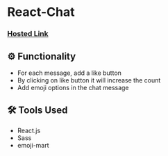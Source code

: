 # React-Chat
### [Hosted Link](https://react-chatapp-client.netlify.app/)

## ⚙️ Functionality 
- For each message, add a like button 
- By clicking on like button it will increase the count
- Add emoji options in the chat message


## 🛠️ Tools Used 
- React.js
- Sass
- emoji-mart

